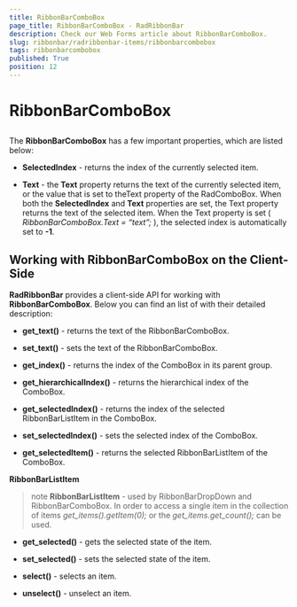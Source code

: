```yaml
---
title: RibbonBarComboBox
page_title: RibbonBarComboBox - RadRibbonBar
description: Check our Web Forms article about RibbonBarComboBox.
slug: ribbonbar/radribbonbar-items/ribbonbarcombobox
tags: ribbonbarcombobox
published: True
position: 12
---
```


# RibbonBarComboBox



## 

The **RibbonBarComboBox** has a few important properties, which are listed below:

* **SelectedIndex** - returns the index of the currently selected item.

* **Text** - the **Text** property returns the text of the currently selected item, or the value that is set to theText property of the RadComboBox. When both the **SelectedIndex** and **Text** properties are set, the Text property returns the text of the selected item. When the Text property is set ( *RibbonBarComboBox.Text = “text”;* ), the selected index is automatically set to **-1**.

## Working with RibbonBarComboBox on the Client-Side

**RadRibbonBar** provides a client-side API for working with **RibbonBarComboBox**. Below you can find an list of with their detailed description:

* **get_text()** - returns the text of the RibbonBarComboBox.

* **set_text()** - sets the text of the RibbonBarComboBox.

* **get_index()** - returns the index of the ComboBox in its parent group.

* **get_hierarchicalIndex()** - returns the hierarchical index of the ComboBox.

* **get_selectedIndex()** - returns the index of the selected RibbonBarListItem in the ComboBox.

* **set_selectedIndex()** - sets the selected index of the ComboBox.

* **get_selectedItem()** - returns the selected RibbonBarListItem of the ComboBox.

**RibbonBarListItem**

>note  **RibbonBarListItem** - used by RibbonBarDropDown and RibbonBarComboBox. In order to access a single item in the collection of items *get_items().getItem(0);* or the *get_items.get_count();* can be used.
>


* **get_selected()** - gets the selected state of the item.

* **set_selected()** - sets the selected state of the item.

* **select()** - selects an item.

* **unselect()** - unselect an item.
